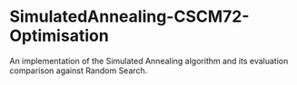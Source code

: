 # SimulatedAnnealing-CSCM72-Optimisation
An implementation of the Simulated Annealing algorithm and its evaluation comparison against Random Search.
